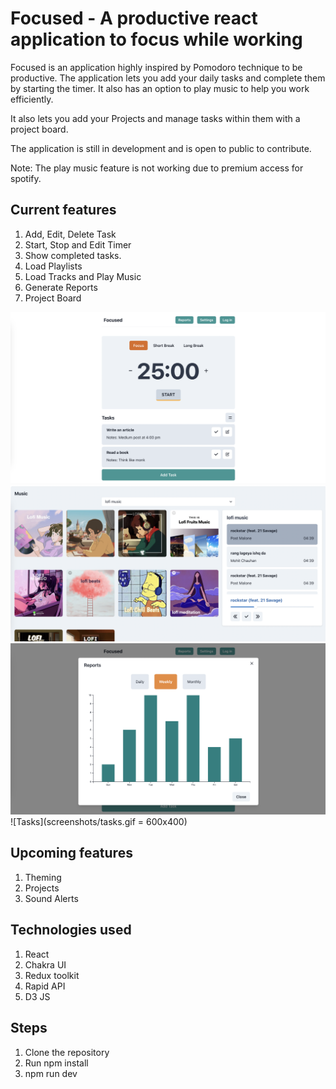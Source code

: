 # Focused - A productive react application to focus while working

Focused is an application highly inspired by Pomodoro technique to be productive. The application lets you add your daily tasks and complete them by starting the timer. It also has an option to play music to help you work efficiently.

It also lets you add your Projects and manage tasks within them with a project board.

The application is still in development and is open to public to contribute.

Note: The play music feature is not working due to premium access for spotify.

## Current features

1. Add, Edit, Delete Task
2. Start, Stop and Edit Timer
3. Show completed tasks.
4. Load Playlists
5. Load Tracks and Play Music
6. Generate Reports
7. Project Board

![Home](screenshots/home_1.1.0.png)
![Music](screenshots/music.png)
![Reports](screenshots/reports.png)
![Tasks](screenshots/tasks.gif = 600x400)

## Upcoming features

1. Theming
2. Projects
3. Sound Alerts

## Technologies used

1. React
2. Chakra UI
3. Redux toolkit
4. Rapid API
5. D3 JS

## Steps

1. Clone the repository
2. Run npm install
3. npm run dev
